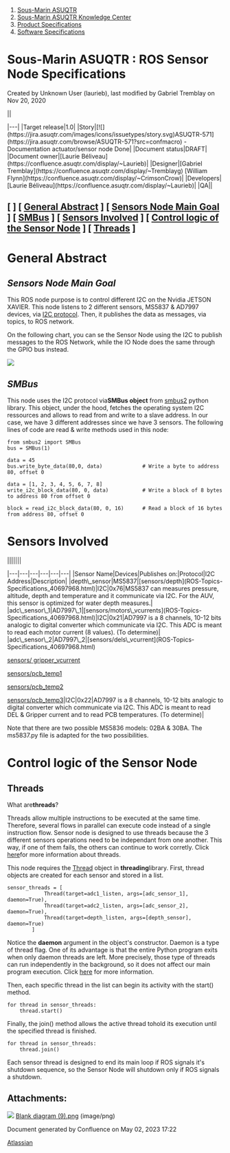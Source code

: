 1. [Sous-Marin ASUQTR](index.html)
2. [Sous-Marin ASUQTR Knowledge Center](Sous-Marin-ASUQTR-Knowledge-Center_5144578.html)
3. [Product Specifications](Product-Specifications_37355662.html)
4. [Software Specifications](Software-Specifications_42827905.html)

# Sous-Marin ASUQTR : ROS Sensor Node Specifications

Created by Unknown User (laurieb), last modified by Gabriel Tremblay on Nov 20, 2020

||
<colgroup><col /><col /></colgroup>|---|
|Target release|1.0|
|Story|[![](https://jira.asuqtr.com/images/icons/issuetypes/story.svg)ASUQTR-571](https://jira.asuqtr.com/browse/ASUQTR-571?src=confmacro) - Documentation actuator/sensor node Done|
|Document status|DRAFT|
|Document owner|[Laurie B&eacute;liveau](https://confluence.asuqtr.com/display/~Laurieb)|
|Designer|[Gabriel Tremblay](https://confluence.asuqtr.com/display/~Tremblayg) [William Flynn](https://confluence.asuqtr.com/display/~CrimsonCrow)|
|Developers|[Laurie B&eacute;liveau](https://confluence.asuqtr.com/display/~Laurieb)|
|QA||

## \[  \] \[ [General Abstract](#ROSSensorNodeSpecifications-GeneralAbstract) \] \[ [Sensors Node Main Goal](#ROSSensorNodeSpecifications-SensorsNodeMainGoal) \] \[ [SMBus](#ROSSensorNodeSpecifications-SMBus) \] \[ [Sensors Involved](#ROSSensorNodeSpecifications-SensorsInvolved) \] \[ [Control logic of the Sensor Node](#ROSSensorNodeSpecifications-ControllogicoftheSensorNode) \] \[ [Threads](#ROSSensorNodeSpecifications-Threads) \]

# General Abstract

## *Sensors Node Main Goal*

This ROS node purpose is to control different I2C on the Nvidia JETSON XAVIER. This node listens to 2 different sensors, MS5837 & AD7997 devices, via [I2C protocol](ROS-Actuator-Node-Specifications_42827823.html). Then, it publishes the data as messages, via topics, to ROS network.

On the following chart, you can se the Sensor Node using the I2C to publish messages to the ROS Network, while the IO Node does the same through the GPIO bus instead.

![](attachments/42827831/42827834.png)

## *SMBus*

This node uses the I2C protocol via**SMBus object** from [smbus2](https://pypi.org/project/smbus2/) python library. This object, under the hood, fetches the operating system I2C ressources and allows to read from and write to a slave address. In our case, we have 3 different addresses since we have 3 sensors. The following lines of code are read & write methods used in this node:

```
from smbus2 import SMBus
bus = SMBus(1)

data = 45
bus.write_byte_data(80,0, data)				# Write a byte to address 80, offset 0

data = [1, 2, 3, 4, 5, 6, 7, 8]
write_i2c_block_data(80, 0, data)			# Write a block of 8 bytes to address 80 from offset 0

block = read_i2c_block_data(80, 0, 16)		# Read a block of 16 bytes from address 80, offset 0
```

# Sensors Involved

|||||||
<colgroup><col /><col /><col /><col /><col /><col /></colgroup>|---|---|---|---|---|---|
|Sensor Name|Devices|Publishes on:|Protocol|I2C Address|Description|
|depth\_sensor|MS5837|[sensors/depth](ROS-Topics-Specifications_40697968.html)|I2C|0x76|MS5837 can measures pressure, altitude, depth and temperature and it communicate via I2C. For the AUV, this sensor is optimized for water depth measures.|
|adc\_sensor\_1|AD7997\_1|[sensors/motors\_vcurrents](ROS-Topics-Specifications_40697968.html)|I2C|0x21|AD7997 is a 8 channels, 10-12 bits analogic to digital converter which communicate via I2C. This ADC is meant to read each motor current (8 values). (To determine)|
|adc\_sensor\_2|AD7997\_2|[sensors/dels\_vcurrent](ROS-Topics-Specifications_40697968.html)

[sensors/ gripper\_vcurrent](ROS-Topics-Specifications_40697968.html)

[sensors/pcb\_temp1](ROS-Topics-Specifications_40697968.html)

[sensors/pcb\_temp2](ROS-Topics-Specifications_40697968.html)

[sensors/pcb\_temp3](ROS-Topics-Specifications_40697968.html)|I2C|0x22|AD7997 is a 8 channels, 10-12 bits analogic to digital converter which communicate via I2C. This ADC is meant to read DEL & Gripper current and to read PCB temperatures. (To determine)|

Note that there are two possible MS5836 models: 02BA & 30BA. The ms5837.py file is adapted for the two possibilities.

# Control logic of the Sensor Node

## Threads

What are**threads**?

Threads allow multiple instructions to be executed at the same time. Therefore, several flows in parallel can execute code instead of a single instruction flow. Sensor node is designed to use threads because the 3 different sensors operations need to be independant from one another. This way, if one of them fails, the others can continue to work corretly. Click [here](https://realpython.com/intro-to-python-threading/)for more information about threads.

This node requires the [Thread](https://docs.python.org/2/library/threading.html#thread-objects) object in **threading**library. First, thread objects are created for each sensor and stored in a list.

```
sensor_threads = [
            Thread(target=adc1_listen, args=[adc_sensor_1], daemon=True),
            Thread(target=adc2_listen, args=[adc_sensor_2], daemon=True),
            Thread(target=depth_listen, args=[depth_sensor], daemon=True)
        ]
```

Notice the **daemon** argument in the object's constructor. Daemon is a type of thread flag. One of its advantage is that the entire Python program exits when only daemon threads are left. More precisely, those type of threads can run independently in the background, so it does not affect our main program execution. Click [here](https://www.askpython.com/python-modules/daemon-threads-in-python#:~:text=%20Daemon%20Threads%20in%20Python%20%E2%80%93%20What%20Are,3%20Conclusion.%20%204%20References.%20%20More%20) for more information.

Then, each specific thread in the list can begin its activity with the start() method.

```
for thread in sensor_threads:
	thread.start()
```

Finally, the join() method allows the active thread tohold its execution until the specified thread is finished.

```
for thread in sensor_threads:
	thread.join()
```

Each sensor thread is designed to end its main loop if ROS signals it's shutdown sequence, so the Sensor Node will shutdown only if ROS signals a shutdown.

## Attachments:

![](images/icons/bullet_blue.gif) [Blank diagram (9).png](attachments/42827831/42827834.png) (image/png)

Document generated by Confluence on May 02, 2023 17:22

[Atlassian](https://www.atlassian.com/)